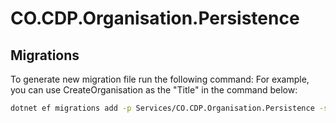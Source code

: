 # CO.CDP.Organisation.Persistence

## Migrations

To generate new migration file run the following command:
For example, you can use CreateOrganisation as the "Title" in the command below:
```bash
dotnet ef migrations add -p Services/CO.CDP.Organisation.Persistence -s Services/CO.CDP.Organisation.WebApi <Title>
```
